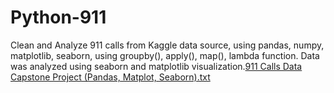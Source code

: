 # Python-911
Clean and Analyze 911 calls from Kaggle data source, using pandas, numpy, matplotlib, seaborn, using groupby(), apply(), map(), lambda function. Data was analyzed using seaborn and matplotlib visualization.[911 Calls Data Capstone Project (Pandas, Matplot, Seaborn).txt](https://github.com/song8806/Python-911/files/9492764/911.Calls.Data.Capstone.Project.Pandas.Matplot.Seaborn.txt)
